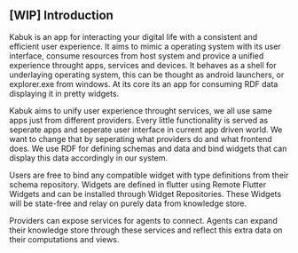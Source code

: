 ## [WIP] Introduction

Kabuk is an app for interacting your digital life with a consistent and efficient user experience. It aims to mimic a operating system with its user interface, consume resources from host system and provice a unified experience throught apps, services and devices. It behaves as a shell for underlaying operating system, this can be thought as android launchers, or explorer.exe from windows. At its core its an app for consuming RDF data displaying it in pretty widgets. 

Kabuk aims to unify user experience throught services, we all use same apps just from different providers. Every little functionality is served as seperate apps and seperate user interface in current app driven world. We want to change that by seperating what providers do and what frontend does. We use RDF for defining schemas and data and bind widgets that can display this data accordingly in our system. 

Users are free to bind any compatible widget with type definitions from their schema repository. Widgets are defined in flutter using Remote Flutter Widgets and can be installed through Widget Repositories. These Widgets will be state-free and relay on purely data from knowledge store.  

Providers can expose services for agents to connect. Agents can expand their knowledge store through these services and reflect this extra data on their computations and views.

